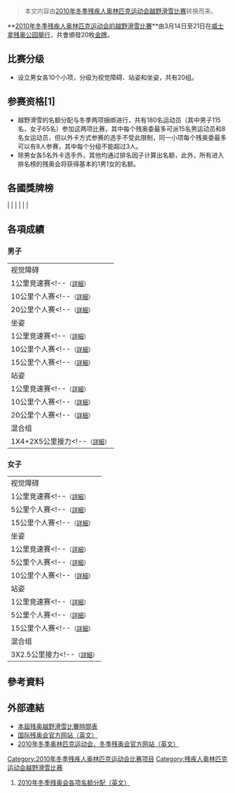 > 本文内容由[2010年冬季残疾人奥林匹克运动会越野滑雪比赛](https://zh.wikipedia.org/wiki/2010年冬季残疾人奥林匹克运动会越野滑雪比赛)转换而来。


**[2010年冬季残疾人奥林匹克运动会的](https://zh.wikipedia.org/wiki/2010年冬季残疾人奥林匹克运动会 "wikilink")[越野滑雪比賽](https://zh.wikipedia.org/wiki/越野滑雪 "wikilink")**由3月14日至21日在[威士拿残奥公园舉行](https://zh.wikipedia.org/wiki/威士拿残奥公园 "wikilink")，共會頒發20枚[金牌](https://zh.wikipedia.org/wiki/金牌 "wikilink")。

## 比赛分级

  - 设立男女各10个小项，分级为视觉障碍、站姿和坐姿，共有20组。

## 参赛资格\[1\]

  - 越野滑雪的名额分配与冬季两项捆绑进行，共有180名运动员（其中男子115名，女子65名）参加这两项比赛，其中每个残奥委最多可派15名男运动员和8名女运动员，但以外卡方式参赛的选手不受此限制，同一小项每个残奥委最多可以有8人参赛，其中每个分级不能超过3人。
  - 除男女各5名外卡选手外，其他均通过排名因子计算出名额，此外，所有进入排名榜的残奥会将获得基本的1男1女的名额。

## 各國獎牌榜

|  |
|  |
|  |

## 各項成績

### 男子

|                                                                                         |
| --------------------------------------------------------------------------------------- |
| 视觉障碍                                                                                    |
| 1公里竞速赛\<\!--<small>（[詳細](../Page/2008年夏季奧林匹克運動會賽艇比賽—男子單人雙槳.md "wikilink")）</small>      |
| 10公里个人赛\<\!--<small>（[詳細](../Page/2008年夏季奧林匹克運動會賽艇比賽—男子雙人單槳無舵手.md "wikilink")）</small>  |
| 20公里个人赛\<\!--<small>（[詳細](../Page/2008年夏季奧林匹克運動會賽艇比賽—男子雙人單槳無舵手.md "wikilink")）</small>  |
| 坐姿                                                                                      |
| 1公里竞速赛\<\!--<small>（[詳細](../Page/2008年夏季奧林匹克運動會賽艇比賽—男子單人雙槳.md "wikilink")）</small>      |
| 10公里个人赛\<\!--<small>（[詳細](../Page/2008年夏季奧林匹克運動會賽艇比賽—男子雙人單槳無舵手.md "wikilink")）</small>  |
| 15公里个人赛\<\!--<small>（[詳細](../Page/2008年夏季奧林匹克運動會賽艇比賽—男子雙人單槳無舵手.md "wikilink")）</small>  |
| 站姿                                                                                      |
| 1公里竞速赛\<\!--<small>（[詳細](../Page/2008年夏季奧林匹克運動會賽艇比賽—男子單人雙槳.md "wikilink")）</small>      |
| 10公里个人赛\<\!--<small>（[詳細](../Page/2008年夏季奧林匹克運動會賽艇比賽—男子雙人單槳無舵手.md "wikilink")）</small>  |
| 20公里个人赛\<\!--<small>（[詳細](../Page/2008年夏季奧林匹克運動會賽艇比賽—男子雙人單槳無舵手.md "wikilink")）</small>  |
| 混合组                                                                                     |
| 1X4+2X5公里接力\<\!--<small>（[詳細](../Page/2008年夏季奧林匹克運動會賽艇比賽—男子單人雙槳.md "wikilink")）</small> |

### 女子

|                                                                                        |
| -------------------------------------------------------------------------------------- |
| 视觉障碍                                                                                   |
| 1公里竞速赛\<\!--<small>（[詳細](../Page/2008年夏季奧林匹克運動會賽艇比賽—男子單人雙槳.md "wikilink")）</small>     |
| 5公里个人赛\<\!--<small>（[詳細](../Page/2008年夏季奧林匹克運動會賽艇比賽—男子雙人單槳無舵手.md "wikilink")）</small>  |
| 15公里个人赛\<\!--<small>（[詳細](../Page/2008年夏季奧林匹克運動會賽艇比賽—男子雙人單槳無舵手.md "wikilink")）</small> |
| 坐姿                                                                                     |
| 1公里竞速赛\<\!--<small>（[詳細](../Page/2008年夏季奧林匹克運動會賽艇比賽—男子單人雙槳.md "wikilink")）</small>     |
| 5公里个人赛\<\!--<small>（[詳細](../Page/2008年夏季奧林匹克運動會賽艇比賽—男子雙人單槳無舵手.md "wikilink")）</small>  |
| 10公里个人赛\<\!--<small>（[詳細](../Page/2008年夏季奧林匹克運動會賽艇比賽—男子雙人單槳無舵手.md "wikilink")）</small> |
| 站姿                                                                                     |
| 1公里竞速赛\<\!--<small>（[詳細](../Page/2008年夏季奧林匹克運動會賽艇比賽—男子單人雙槳.md "wikilink")）</small>     |
| 5公里个人赛\<\!--<small>（[詳細](../Page/2008年夏季奧林匹克運動會賽艇比賽—男子雙人單槳無舵手.md "wikilink")）</small>  |
| 15公里个人赛\<\!--<small>（[詳細](../Page/2008年夏季奧林匹克運動會賽艇比賽—男子雙人單槳無舵手.md "wikilink")）</small> |
| 混合组                                                                                    |
| 3X2.5公里接力\<\!--<small>（[詳細](../Page/2008年夏季奧林匹克運動會賽艇比賽—男子單人雙槳.md "wikilink")）</small>  |

## 參考資料

## 外部連結

  - [本屆残奥越野滑雪比賽時間表](http://www.vancouver2010.com/en/athletes-and-sports/sports/-/40788/34238/1lf1wz1/cross-country-skiing-paralympi.html)
  - [国际残奥会官方网站（英文）](http://www.paralympic.org)
  - [2010年冬季奥林匹克运动会、冬季残奥会官方网站（英文）](http://www.vancouver2010.com)

[Category:2010年冬季残疾人奥林匹克运动会比赛项目](https://zh.wikipedia.org/wiki/Category:2010年冬季残疾人奥林匹克运动会比赛项目 "wikilink") [Category:残疾人奥林匹克运动会越野滑雪比赛](https://zh.wikipedia.org/wiki/Category:残疾人奥林匹克运动会越野滑雪比赛 "wikilink")

1.  [2010年冬季残奥会各项名额分配（英文）](http://www.paralympic.org/release/Main_Sections_Menu/Paralympic_Games/Vancouver_2010/2008_04_30_Van2010_PWG_QC.pdf)